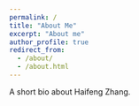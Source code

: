 ```yaml
---
permalink: /
title: "About Me"
excerpt: "About me"
author_profile: true
redirect_from: 
  - /about/
  - /about.html
---
```


A short bio about Haifeng Zhang.

